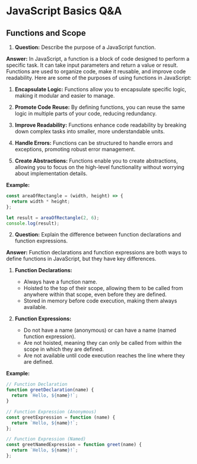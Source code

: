 # JavaScript Basics Q&A

## Functions and Scope

1. **Question:** Describe the purpose of a JavaScript function.

**Answer:**
In JavaScript, a function is a block of code designed to perform a specific task. It can take input parameters and return a value or result. Functions are used to organize code, make it reusable, and improve code readability. Here are some of the purposes of using functions in JavaScript:

1. **Encapsulate Logic:**
   Functions allow you to encapsulate specific logic, making it modular and easier to manage.

2. **Promote Code Reuse:**
   By defining functions, you can reuse the same logic in multiple parts of your code, reducing redundancy.

3. **Improve Readability:**
   Functions enhance code readability by breaking down complex tasks into smaller, more understandable units.

4. **Handle Errors:**
   Functions can be structured to handle errors and exceptions, promoting robust error management.

5. **Create Abstractions:**
   Functions enable you to create abstractions, allowing you to focus on the high-level functionality without worrying about implementation details.

**Example:**

```javascript
const areaOfRectangle = (width, height) => {
  return width * height;
};

let result = areaOfRectangle(2, 6);
console.log(result);
```

2. **Question:** Explain the difference between function declarations and function expressions.

**Answer:**
Function declarations and function expressions are both ways to define functions in JavaScript, but they have key differences.

1. **Function Declarations:**

   - Always have a function name.
   - Hoisted to the top of their scope, allowing them to be called from anywhere within that scope, even before they are defined.
   - Stored in memory before code execution, making them always available.

2. **Function Expressions:**
   - Do not have a name (anonymous) or can have a name (named function expression).
   - Are not hoisted, meaning they can only be called from within the scope in which they are defined.
   - Are not available until code execution reaches the line where they are defined.

**Example:**

```javascript
// Function Declaration
function greetDeclaration(name) {
  return `Hello, ${name}!`;
}

// Function Expression (Anonymous)
const greetExpression = function (name) {
  return `Hello, ${name}!`;
};

// Function Expression (Named)
const greetNamedExpression = function greet(name) {
  return `Hello, ${name}!`;
};
```
